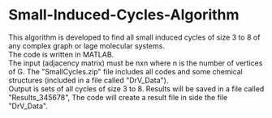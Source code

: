 # Small-Induced-Cycles-Algorithm
This algorithm is developed to find all small induced cycles of size 3 to 8 of any complex graph or lage molecular systems.  
The code is written in MATLAB.   
The input (adjacency matrix) must be nxn where n is the number of vertices of G.  The "SmallCycles.zip" file includes all codes and some chemical structures (included in a file called "DrV_Data").  
Output is sets of all cycles of size 3 to 8. Results will be saved in a file called "Results_345678", The code will create a result file in side the file "DrV_Data". 
